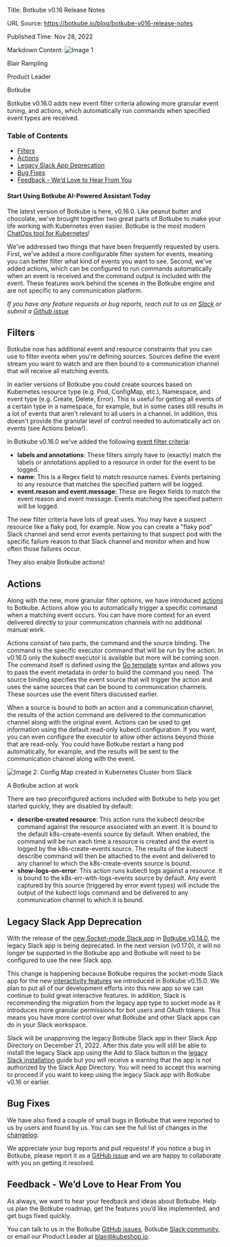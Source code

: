 Title: Botkube v0.16 Release Notes

URL Source: https://botkube.io/blog/botkube-v016-release-notes

Published Time: Nov 28, 2022

Markdown Content:
![Image 1](https://cdn.prod.website-files.com/634fabb21508d6c9db9bc46f/636df3edbf5389368f6bef9c_cYbM1beBC5tQnSPVfaXCg_W9tkHugByZV2TOleN6pTw.jpeg)

Blair Rampling

Product Leader

Botkube

Botkube v0.16.0 adds new event filter criteria allowing more granular event tuning, and actions, which automatically run commands when specified event types are received.

### Table of Contents

*   [Filters](#filters)
*   [Actions](#actions)
*   [Legacy Slack App Deprecation](#legacy-slack-app-deprecation)
*   [Bug Fixes](#bug-fixes)
*   [Feedback - We’d Love to Hear From You](#feedback-we-d-love-to-hear-from-you)

#### Start Using Botkube AI-Powered Assistant Today

The latest version of Botkube is here, v0.16.0. Like peanut butter and chocolate, we've brought together two great parts of Botkube to make your life working with Kubernetes even easier. Botkube is the most modern [ChatOps tool for Kubernetes](http://botkube.io/)!

We've addressed two things that have been frequently requested by users. First, we've added a more configurable filter system for events, meaning you can better filter what kind of events you want to see. Second, we've added actions, which can be configured to run commands automatically when an event is received and the command output is included with the event. These features work behind the scenes in the Botkube engine and are not specific to any communication platform.

_If you have any feature requests or bug reports, reach out to us on [Slack](http://join.botkube.io/) or submit a [Github issue](https://github.com/kubeshop/botkube/issues)_

Filters
-------

Botkube now has additional event and resource constraints that you can use to filter events when you're defining sources. Sources define the event stream you want to watch and are then bound to a communication channel that will receive all matching events.

In earlier versions of Botkube you could create sources based on Kubernetes resource type (e.g. Pod, ConfigMap, etc.), Namespace, and event type (e.g. Create, Delete, Error). This is useful for getting all events of a certain type in a namespace, for example, but in some cases still results in a lot of events that aren't relevant to all users in a channel. In addition, this doesn't provide the granular level of control needed to automatically act on events (see Actions below!).

In Botkube v0.16.0 we've added the following [event filter criteria](https://docs.botkube.io/next/configuration/source#kubernetes-resource-events):

*   **labels and annotations**: These filters simply have to (exactly) match the labels or annotations applied to a resource in order for the event to be logged.
*   **name**: This is a Regex field to match resource names. Events pertaining to any resource that matches the specified pattern will be logged.
*   **event.reason and event.message**: These are Regex fields to match the event reason and event message. Events matching the specified pattern will be logged.

The new filter criteria have lots of great uses. You may have a suspect resource like a flaky pod, for example. Now you can create a "flaky pod" Slack channel and send error events pertaining to that suspect pod with the specific failure reason to that Slack channel and monitor when and how often those failures occur.

They also enable Botkube actions!

Actions
-------

Along with the new, more granular filter options, we have introduced [actions](https://docs.botkube.io/next/configuration/action) to Botkube. Actions allow you to automatically trigger a specific command when a matching event occurs. You can have more context for an event delivered directly to your communication channels with no additional manual work.

Actions consist of two parts, the command and the source binding. The command is the specific executor command that will be run by the action. In v0.16.0 only the kubectl executor is available but more will be coming soon. The command itself is defined using the [Go template](https://golang.org/pkg/text/template/) syntax and allows you to pass the event metadata in order to build the command you need. The source binding specifies the event source that will trigger the action and uses the same sources that can be bound to communication channels. These sources use the event filters discussed earlier.

When a source is bound to both an action and a communication channel, the results of the action command are delivered to the communication channel along with the original event. Actions can be used to get information using the default read-only kubectl configuration. If you want, you can even configure the executor to allow other actions beyond those that are read-only. You could have Botkube restart a hang pod automatically, for example, and the results will be sent to the communication channel along with the event.

![Image 2: Config Map created in Kubernetes Cluster from Slack](https://cdn.prod.website-files.com/634fabb21508d6c9db9bc46f/6384b39243714f0c359b33fb_vpk-kQTm3FfWa0WOV6yI7kl5Zg8Fv4kwQDDPDycWIDWbSbuoapqDwW-z95PUaA8qDINbpb92Z1k-gTtYC-qNf83CLnWJ_1nFQ4BJbniN-gywZtU2siAcyz8jIpvwKuGn90vIGCbnChTj7eIV21j7dGlO8_dAFNhtnOETwIPB4EU7-j5EX8S9G3qw1FQeCw.png)

A Botkube action at work

There are two preconfigured actions included with Botkube to help you get started quickly, they are disabled by default:

*   **describe-created resource**: This action runs the kubectl describe command against the resource associated with an event. It is bound to the default k8s-create-events source by default. When enabled, the command will be run each time a resource is created and the event is logged by the k8s-create-events source. The results of the kubectl describe command will then be attached to the event and delivered to any channel to which the k8s-create-events source is bound.
*   **show-logs-on-error**: This action runs kubectl logs against a resource. It is bound to the k8s-err-with-logs-events source by default. Any event captured by this source (triggered by error event types) will include the output of the kubectl logs command and be delivered to any communication channel to which it is bound.

Legacy Slack App Deprecation
----------------------------

With the release of the [new Socket-mode Slack app](https://docs.botkube.io/installation/socketslack/) in [Botkube v0.14.0](https://botkube.io/blog/botkube-v014-release-notes#new-botkube-slack-app), the legacy Slack app is being deprecated. In the next version (v0.17.0), it will no longer be supported in the Botkube app and Botkube will need to be configured to use the new Slack app.

This change is happening because Botkube requires the socket-mode Slack app for the new [interactivity features](https://botkube.io/blog/botkube-v015-release-notes#interactive-kubectl) we introduced in Botkube v0.15.0. We plan to put all of our development efforts into this new app so we can continue to build great interactive features. In addition, Slack is recommending the migration from the legacy app type to socket mode as it introduces more granular permissions for bot users and OAuth tokens. This means you have more control over what Botkube and other Slack apps can do in your Slack workspace.

Slack will be unapproving the legacy Botkube Slack app in their Slack App Directory on December 21, 2022. After this date you will still be able to install the legacy Slack app using the Add to Slack button in the [legacy Slack installation](https://docs.botkube.io/0.15/installation/slack/) guide but you will receive a warning that the app is not authorized by the Slack App Directory. You will need to accept this warning to proceed if you want to keep using the legacy Slack app with Botkube v0.16 or earlier.

Bug Fixes
---------

We have also fixed a couple of small bugs in Botkube that were reported to us by users and found by us. You can see the full list of changes in the [changelog](https://github.com/kubeshop/botkube/releases/tag/v0.16.0).

We appreciate your bug reports and pull requests! If you notice a bug in Botkube, please report it as a [GitHub issue](https://github.com/kubeshop/botkube/issues) and we are happy to collaborate with you on getting it resolved.

Feedback - We’d Love to Hear From You
-------------------------------------

As always, we want to hear your feedback and ideas about Botkube. Help us plan the Botkube roadmap, get the features you’d like implemented, and get bugs fixed quickly.

You can talk to us in the Botkube [GitHub issues](https://github.com/kubeshop/botkube/issues), Botkube [Slack community](https://join.botkube.io/), or email our Product Leader at [blair@kubeshop.io](mailto:blair@kubeshop.io).
